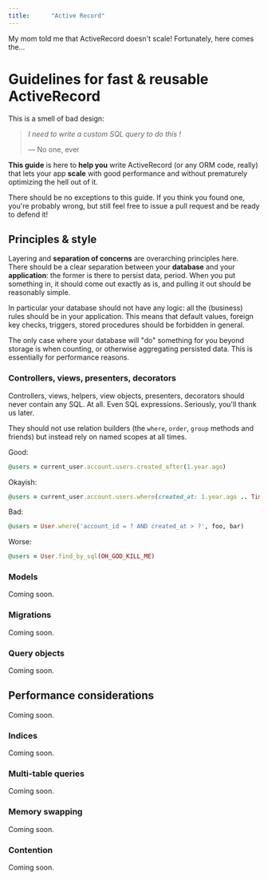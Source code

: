 ```yaml
---
title:      "Active Record"
---
```



My mom told me that ActiveRecord doesn't scale!
Fortunately, here comes the...

# Guidelines for fast & reusable ActiveRecord

This is a smell of bad design:

> *I need to write a custom SQL query to do this !*
>
> — No one, ever

**This guide** is here to **help you** write ActiveRecord (or any ORM code,
really) that lets your app **scale** with good performance and without
prematurely optimizing the hell out of it.

There should be no exceptions to this guide.  If you think you found one, you're
probably wrong, but still feel free to issue a pull request and be ready to
defend it!

## Principles & style

Layering and **separation of concerns** are overarching principles here.  There
should be a clear separation between your **database** and your **application**:
the former is there to persist data, period. When you put something in, it
should come out exactly as is, and pulling it out should be reasonably simple. 

In particular your database should not have any logic: all the (business) rules
should be in your application. This means that default values, foreign key
checks, triggers, stored procedures should be forbidden in general.

The only case where your database will "do" something for you beyond storage is
when counting, or otherwise aggregating persisted data. This is essentially for
performance reasons.


### Controllers, views, presenters, decorators

Controllers, views, helpers, view objects, presenters, decorators should never
contain any SQL. At all. Even SQL expressions. Seriously, you'll thank us later.

They should not use relation builders (the `where`, `order`, `group` methods and
friends) but instead rely on named scopes at all times.

Good:

```ruby
@users = current_user.account.users.created_after(1.year.ago)
```

Okayish: 

```ruby
@users = current_user.account.users.where(created_at: 1.year.ago .. Time.current)
```
    
Bad:

```ruby
@users = User.where('account_id = ? AND created_at > ?', foo, bar)
```

Worse:

```ruby
@users = User.find_by_sql(OH_GOD_KILL_ME)
```


### Models

Coming soon.

### Migrations

Coming soon.

### Query objects

Coming soon.


## Performance considerations

Coming soon.

### Indices

Coming soon.

### Multi-table queries

Coming soon.

### Memory swapping

Coming soon.

### Contention

Coming soon.


